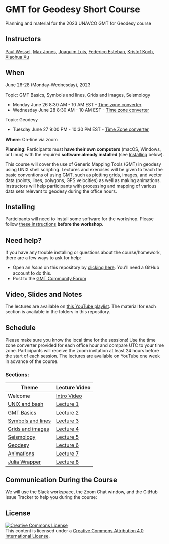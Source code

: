# GMT for Geodesy Short Course

Planning and material for the 2023 UNAVCO GMT for Geodesy course

## Instructors
[Paul Wessel](http://www.soest.hawaii.edu/wessel/),
[Max Jones](https://github.com/maxrjones),
[Joaquim Luis](http://joa-quim.pt),
[Federico Esteban](https://github.com/Esteban82),
[Kristof Koch](https://github.com/KristofKoch),
[Xiaohua Xu](https://www.ig.utexas.edu/staff/xiaohua-eric-xu/)

## When

June 26-28 (Monday-Wednesday), 2023

Topic: GMT Basics, Symbols and lines, Grids and images, Seismology

- Monday June 26 8:30 AM - 10 AM EST - [Time zone converter](https://www.timeanddate.com/worldclock/fixedtime.html?msg=GMT+for+Geodesy+Office+Hours+Part+1+-+GMT+Basics%2C+Symbols+and+lines%2C+Grids+and+images%2C+Seismology&iso=20230626T0830&p1=3918&ah=1&am=30)
- Wednesday June 28 8:30 AM - 10 AM EST - [Time zone converter](https://www.timeanddate.com/worldclock/fixedtime.html?msg=GMT+for+Geodesy+Office+Hours+Part+2+-+GMT+Basics%2C+Symbols+and+lines%2C+Grids+and+images%2C+Seismology&iso=20230628T0830&p1=3918&ah=1&am=30)

Topic: Geodesy

- Tuesday June 27 9:00 PM - 10:30 PM EST - [Time Zone converter](https://www.timeanddate.com/worldclock/fixedtime.html?msg=GMT+for+Geodesy+Office+Hours+Part+3+-+Geodesy&iso=20230628T21&p1=3918&ah=1&am=30)

**Where**:
On-line via zoom

**Planning**:
Participants must **have their own computers** (macOS, Windows, or Linux) with the
required **software already installed** (see [Installing](#installing) below).

This course will cover the use of Generic Mapping Tools (GMT) in geodesy
using UNIX shell scripting. Lectures and exercises will be given to teach the
basic conventions of using GMT, such as plotting grids, images, and vector data
(points, lines, polygons, GPS velocities) as well as making animations. Instructors will help participants with processing and mapping of various data sets relevant to geodesy during the office hours.

## Installing

Participants will need to install some software for the workshop.
Please follow [these instructions](INSTALL.md) **before the workshop**.

## Need help?

If you have any trouble installing or questions about the course/homework,
there are a few ways to ask for help:

* Open an *Issue* on this repository by
  [clicking here](https://github.com/GenericMappingTools/gmt-for-geodesy/issues/new/choose).
  You'll need a GitHub account to do this.
* Post to the [GMT Community Forum](https://forum.generic-mapping-tools.org/)

## Video, Slides and Notes

The lectures are available on [this YouTube playlist](https://www.youtube.com/watch?v=OmtQ1yTWqC4&list=PL3GHXjKa-p6XP5sL0XPdRJhklVNX-N5ht). The material for each section is available in the folders in this repository.

## Schedule

Please make sure you know the local time for the sessions!  Use the time zone converter provided for each office hour and compare UTC to your time zone.
Participants will receive the zoom invitation at least 24 hours before the start of each session. The lectures are available on YouTube one week in advance of the course.

### Sections:

| **Theme** | **Lecture Video** | 
|-----------|----|
| Welcome   | [Intro Video](https://www.youtube.com/watch?v=OmtQ1yTWqC4&list=PL3GHXjKa-p6XP5sL0XPdRJhklVNX-N5ht&index=1) |
| [UNIX and bash](1_bash) | [Lecture 1](https://www.youtube.com/watch?v=488grV1zwac&list=PL3GHXjKa-p6XP5sL0XPdRJhklVNX-N5ht&index=2) |
| [GMT Basics](2_basics) | [Lecture 2](https://www.youtube.com/watch?v=wsw7zQg7Bso&list=PL3GHXjKa-p6XP5sL0XPdRJhklVNX-N5ht&index=3) |
| [Symbols and lines](3_line_symbols) | [Lecture 3](https://www.youtube.com/watch?v=rx7kmQPmn8o&list=PL3GHXjKa-p6XP5sL0XPdRJhklVNX-N5ht&index=4) |
| [Grids and images](4_grids) | [Lecture 4](https://www.youtube.com/watch?v=wZpt-PYe9O8&list=PL3GHXjKa-p6XP5sL0XPdRJhklVNX-N5ht&index=5) |
| [Seismology](5_seismology) | [Lecture 5](https://www.youtube.com/watch?v=m96mw4xo3zs&list=PL3GHXjKa-p6XP5sL0XPdRJhklVNX-N5ht&index=7) |
| [Geodesy](6_geodesy) | [Lecture 6](https://www.youtube.com/watch?v=bFNTFJ75gmo&list=PL3GHXjKa-p6XP5sL0XPdRJhklVNX-N5ht&index=8) |
| [Animations](7_animation) | [Lecture 7](https://www.youtube.com/watch?v=XnG_fZPxji4&list=PL3GHXjKa-p6XP5sL0XPdRJhklVNX-N5ht&index=9) |
| [Julia Wrapper](9_julia) | [Lecture 8](https://www.youtube.com/watch?v=o0eCPNGfl6A&list=PL3GHXjKa-p6XP5sL0XPdRJhklVNX-N5ht&index=10) |

## Communication During the Course

We will use the Slack workspace, the Zoom Chat window, and the GitHub Issue Tracker to help you during the course:

## License

<a rel="license" href="http://creativecommons.org/licenses/by/4.0/"><img alt="Creative Commons License" style="border-width:0" src="https://i.creativecommons.org/l/by/4.0/88x31.png" /></a><br />This content is licensed under a
<a rel="license" href="http://creativecommons.org/licenses/by/4.0/">Creative Commons Attribution 4.0 International License</a>.

